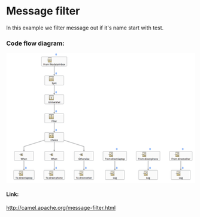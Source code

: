 # Message filter
In this example we filter message out if it's name start with test.

### Code flow diagram:
![alt text](../images/message-filter.png)

#### Link:
http://camel.apache.org/message-filter.html